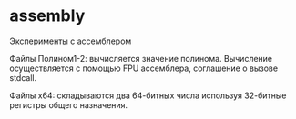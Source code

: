 # assembly
Эксперименты с ассемблером

Файлы Полином1-2: вычисляется значение полинома. Вычисление осуществляется с помощью FPU ассемблера, соглашение о вызове stdcall.

Файлы x64: складываются два 64-битных числа используя 32-битные регистры общего назначения.
